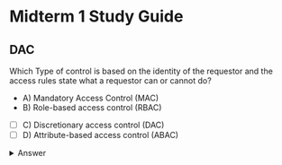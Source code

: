 # Midterm 1 Study Guide

## DAC

Which Type of control is based on the identity of the requestor and the access rules state what a requestor can or cannot do?

- A) Mandatory Access Control (MAC)
- B) Role-based access control (RBAC)
- [ ] C) Discretionary access control (DAC)
- [ ] D) Attribute-based access control (ABAC)

<details>
<summary>Answer</summary>
C. This policy is termed discretionary because an entity might have access rights that permit the entity, by its own volition, to enable another entity to access some resource.

Source: Book Chapter 4.2 Page 131
</details>